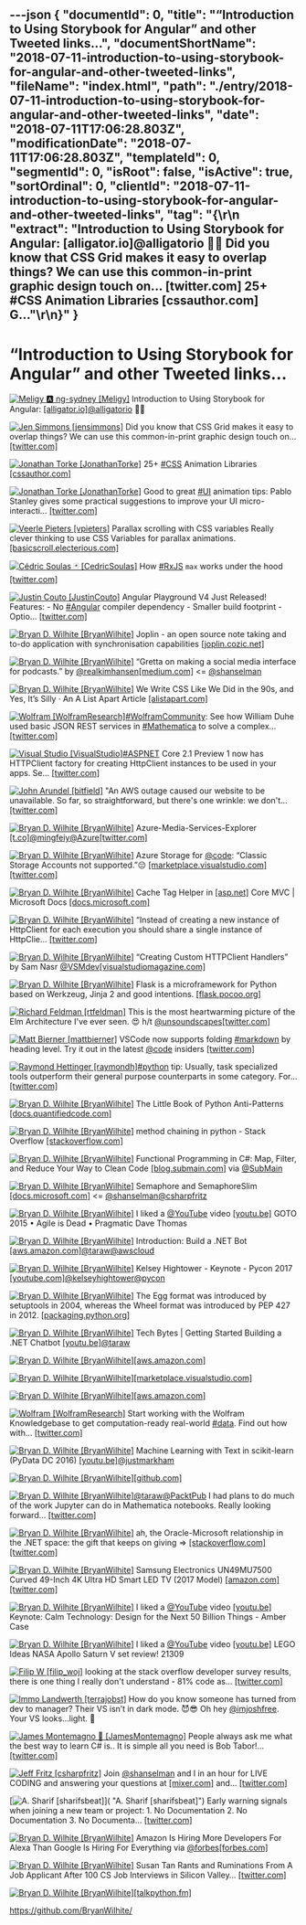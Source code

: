 ---json
{
  "documentId": 0,
  "title": "“Introduction to Using Storybook for Angular” and other Tweeted links…",
  "documentShortName": "2018-07-11-introduction-to-using-storybook-for-angular-and-other-tweeted-links",
  "fileName": "index.html",
  "path": "./entry/2018-07-11-introduction-to-using-storybook-for-angular-and-other-tweeted-links",
  "date": "2018-07-11T17:06:28.803Z",
  "modificationDate": "2018-07-11T17:06:28.803Z",
  "templateId": 0,
  "segmentId": 0,
  "isRoot": false,
  "isActive": true,
  "sortOrdinal": 0,
  "clientId": "2018-07-11-introduction-to-using-storybook-for-angular-and-other-tweeted-links",
  "tag": "{\r\n  \"extract\": \"Introduction to Using Storybook for Angular: [alligator.io]@alligatorio 🎉🐊 Did you know that CSS Grid makes it easy to overlap things? We can use this common-in-print graphic design touch on… [twitter.com] 25+ #CSS Animation Libraries [cssauthor.com] G...\"\r\n}"
}
---

# “Introduction to Using Storybook for Angular” and other Tweeted links…

[<img alt="Meligy 🅰️ ng-sydney [Meligy]" src="https://songhay.blob.core.windows.net/shared-social-twitter/Meligy.jpeg">](https://www.gurustop.net/ "Meligy 🅰️ ng-sydney [Meligy]") Introduction to Using Storybook for Angular: [[alligator.io]](https://alligator.io/angular/storybook-angular/)[@alligatorio](http://twitter.com/alligatorio) 🎉🐊

[<img alt="Jen Simmons [jensimmons]" src="https://songhay.blob.core.windows.net/shared-social-twitter/jensimmons.jpg">](http://youtube.com/layoutland "Jen Simmons [jensimmons]") Did you know that CSS Grid makes it easy to overlap things? We can use this common-in-print graphic design touch on… [[twitter.com]](https://twitter.com/i/web/status/973907498360033280)

[<img alt="Jonathan Torke [JonathanTorke]" src="https://songhay.blob.core.windows.net/shared-social-twitter/JonathanTorke.jpg">](https://pixeltuner.de/newsletter/ "Jonathan Torke [JonathanTorke]") 25+ [#CSS](http://twitter.com/search?q=%23CSS) Animation Libraries [[cssauthor.com]](https://cssauthor.com/css-animation-libraries/)

[<img alt="Jonathan Torke [JonathanTorke]" src="https://songhay.blob.core.windows.net/shared-social-twitter/JonathanTorke.jpg">](https://pixeltuner.de/newsletter/ "Jonathan Torke [JonathanTorke]") Good to great [#UI](http://twitter.com/search?q=%23UI) animation tips: Pablo Stanley gives some practical suggestions to improve your UI micro-interacti… [[twitter.com]](https://twitter.com/i/web/status/974048024182906881)

[<img alt="Veerle Pieters [vpieters]" src="https://songhay.blob.core.windows.net/shared-social-twitter/vpieters.png">](http://veerle.duoh.com/ "Veerle Pieters [vpieters]") Parallax scrolling with CSS variables Really clever thinking to use CSS Variables for parallax animations. [[basicscroll.electerious.com]](https://basicscroll.electerious.com)

[<img alt="Cédric Soulas 🃏 [CedricSoulas]" src="https://songhay.blob.core.windows.net/shared-social-twitter/CedricSoulas.jpg">](http://reactive.how/ "Cédric Soulas 🃏 [CedricSoulas]") How [#RxJS](http://twitter.com/search?q=%23RxJS) `max` works under the hood [[twitter.com]](https://twitter.com/CedricSoulas/status/973280725469417474/photo/1)

[<img alt="Justin Couto [JustinCouto]" src="https://songhay.blob.core.windows.net/shared-social-twitter/JustinCouto.jpeg">](http://www.socreate.it/ "Justin Couto [JustinCouto]") Angular Playground V4 Just Released! Features: - No [#Angular](http://twitter.com/search?q=%23Angular) compiler dependency - Smaller build footprint - Optio… [[twitter.com]](https://twitter.com/i/web/status/974346187137458176)

[<img alt="Bryan D. Wilhite [BryanWilhite]" src="https://songhay.blob.core.windows.net/shared-social-twitter/BryanWilhite.jpeg">](http://songhayblog.azurewebsites.net/ "Bryan D. Wilhite [BryanWilhite]") Joplin - an open source note taking and to-do application with synchronisation capabilities [[joplin.cozic.net]](http://joplin.cozic.net/)

[<img alt="Bryan D. Wilhite [BryanWilhite]" src="https://songhay.blob.core.windows.net/shared-social-twitter/BryanWilhite.jpeg">](http://songhayblog.azurewebsites.net/ "Bryan D. Wilhite [BryanWilhite]") “Gretta on making a social media interface for podcasts.” by [@realkimhansen](http://twitter.com/realkimhansen)[[medium.com]](https://medium.com/matter-driven-narrative/signl-fm-on-making-a-social-media-interface-for-podcasts-9e1d16667f1) <= [@shanselman](http://twitter.com/shanselman)

[<img alt="Bryan D. Wilhite [BryanWilhite]" src="https://songhay.blob.core.windows.net/shared-social-twitter/BryanWilhite.jpeg">](http://songhayblog.azurewebsites.net/ "Bryan D. Wilhite [BryanWilhite]") We Write CSS Like We Did in the 90s, and Yes, It’s Silly · An A List Apart Article [[alistapart.com]](http://alistapart.com/article/we-write-css-like-we-did-in-the-90s-and-yes-its-silly)

[<img alt="Wolfram [WolframResearch]" src="https://songhay.blob.core.windows.net/shared-social-twitter/WolframResearch.png">](http://www.wolfram.com/ "Wolfram [WolframResearch]")[#WolframCommunity](http://twitter.com/search?q=%23WolframCommunity): See how William Duhe used basic JSON REST services in [#Mathematica](http://twitter.com/search?q=%23Mathematica) to solve a complex… [[twitter.com]](https://twitter.com/i/web/status/973564850784829440)

[<img alt="Visual Studio [VisualStudio]" src="https://songhay.blob.core.windows.net/shared-social-twitter/VisualStudio.jpg">](http://www.visualstudio.com/ "Visual Studio [VisualStudio]")[#ASPNET](http://twitter.com/search?q=%23ASPNET) Core 2.1 Preview 1 now has HTTPClient factory for creating HttpClient instances to be used in your apps. Se… [[twitter.com]](https://twitter.com/i/web/status/973616937317126144)

[<img alt="John Arundel [bitfield]" src="https://songhay.blob.core.windows.net/shared-social-twitter/bitfield.jpeg">](http://bitfieldconsulting.com/about "John Arundel [bitfield]") "An AWS outage caused our website to be unavailable. So far, so straightforward, but there's one wrinkle: we don't… [[twitter.com]](https://twitter.com/i/web/status/973924754007699456)

[<img alt="Bryan D. Wilhite [BryanWilhite]" src="https://songhay.blob.core.windows.net/shared-social-twitter/BryanWilhite.jpeg">](http://songhayblog.azurewebsites.net/ "Bryan D. Wilhite [BryanWilhite]") Azure-Media-Services-Explorer [[t.co]](https://t.co/rONwZaliLu<=)[@mingfeiy](http://twitter.com/mingfeiy)[@Azure](http://twitter.com/Azure)[[twitter.com]](https://twitter.com/BryanWilhite/status/974459483974848513/photo/1)

[<img alt="Bryan D. Wilhite [BryanWilhite]" src="https://songhay.blob.core.windows.net/shared-social-twitter/BryanWilhite.jpeg">](http://songhayblog.azurewebsites.net/ "Bryan D. Wilhite [BryanWilhite]") Azure Storage for [@code](http://twitter.com/code): “Classic Storage Accounts not supported.”😔 [[marketplace.visualstudio.com]](https://marketplace.visualstudio.com/items?itemName=ms-azuretools.vscode-azurestorage)[[twitter.com]](https://twitter.com/BryanWilhite/status/974460769034108929/photo/1)

[<img alt="Bryan D. Wilhite [BryanWilhite]" src="https://songhay.blob.core.windows.net/shared-social-twitter/BryanWilhite.jpeg">](http://songhayblog.azurewebsites.net/ "Bryan D. Wilhite [BryanWilhite]") Cache Tag Helper in [[asp.net]](http://ASP.NET) Core MVC | Microsoft Docs [[docs.microsoft.com]](https://docs.microsoft.com/en-us/aspnet/core/mvc/views/tag-helpers/built-in/cache-tag-helper?WT.mc_id=twitter)

[<img alt="Bryan D. Wilhite [BryanWilhite]" src="https://songhay.blob.core.windows.net/shared-social-twitter/BryanWilhite.jpeg">](http://songhayblog.azurewebsites.net/ "Bryan D. Wilhite [BryanWilhite]") “Instead of creating a new instance of HttpClient for each execution you should share a single instance of HttpClie… [[twitter.com]](https://twitter.com/i/web/status/974476290471284736)

[<img alt="Bryan D. Wilhite [BryanWilhite]" src="https://songhay.blob.core.windows.net/shared-social-twitter/BryanWilhite.jpeg">](http://songhayblog.azurewebsites.net/ "Bryan D. Wilhite [BryanWilhite]") “Creating Custom HTTPClient Handlers” by Sam Nasr [@VSMdev](http://twitter.com/VSMdev)[[visualstudiomagazine.com]](https://visualstudiomagazine.com/articles/2014/08/01/creating-custom-httpclient-handlers.aspx)

[<img alt="Bryan D. Wilhite [BryanWilhite]" src="https://songhay.blob.core.windows.net/shared-social-twitter/BryanWilhite.jpeg">](http://songhayblog.azurewebsites.net/ "Bryan D. Wilhite [BryanWilhite]") Flask is a microframework for Python based on Werkzeug, Jinja 2 and good intentions. [[flask.pocoo.org]](http://flask.pocoo.org/)

[<img alt="Richard Feldman [rtfeldman]" src="https://songhay.blob.core.windows.net/shared-social-twitter/rtfeldman.jpg">](https://www.manning.com/books/elm-in-action?a_aid=elm_in_action&a_bid=b15edc5c "Richard Feldman [rtfeldman]") This is the most heartwarming picture of the Elm Architecture I've ever seen. 😍 h/t [@unsoundscapes](http://twitter.com/unsoundscapes)[[twitter.com]](https://twitter.com/rtfeldman/status/973382389035618304/photo/1)

[<img alt="Matt Bierner [mattbierner]" src="https://songhay.blob.core.windows.net/shared-social-twitter/mattbierner.jpg">](https://blog.mattbierner.com/ "Matt Bierner [mattbierner]") VSCode now supports folding [#markdown](http://twitter.com/search?q=%23markdown) by heading level. Try it out in the latest [@code](http://twitter.com/code) insiders [[twitter.com]](https://twitter.com/mattbierner/status/973673385384329216/photo/1)

[<img alt="Raymond Hettinger [raymondh]" src="https://songhay.blob.core.windows.net/shared-social-twitter/raymondh.jpg">](https://rhettinger.wordpress.com/ "Raymond Hettinger [raymondh]")[#python](http://twitter.com/search?q=%23python) tip: Usually, task specialized tools outperform their general purpose counterparts in some category. For… [[twitter.com]](https://twitter.com/i/web/status/974018651308179456)

[<img alt="Bryan D. Wilhite [BryanWilhite]" src="https://songhay.blob.core.windows.net/shared-social-twitter/BryanWilhite.jpeg">](http://songhayblog.azurewebsites.net/ "Bryan D. Wilhite [BryanWilhite]") The Little Book of Python Anti-Patterns [[docs.quantifiedcode.com]](https://docs.quantifiedcode.com/python-anti-patterns/index.html)

[<img alt="Bryan D. Wilhite [BryanWilhite]" src="https://songhay.blob.core.windows.net/shared-social-twitter/BryanWilhite.jpeg">](http://songhayblog.azurewebsites.net/ "Bryan D. Wilhite [BryanWilhite]") method chaining in python - Stack Overflow [[stackoverflow.com]](https://stackoverflow.com/questions/12172934/method-chaining-in-python)

[<img alt="Bryan D. Wilhite [BryanWilhite]" src="https://songhay.blob.core.windows.net/shared-social-twitter/BryanWilhite.jpeg">](http://songhayblog.azurewebsites.net/ "Bryan D. Wilhite [BryanWilhite]") Functional Programming in C#: Map, Filter, and Reduce Your Way to Clean Code [[blog.submain.com]](https://blog.submain.com/csharp-functional-programming/) via [@SubMain](http://twitter.com/SubMain)

[<img alt="Bryan D. Wilhite [BryanWilhite]" src="https://songhay.blob.core.windows.net/shared-social-twitter/BryanWilhite.jpeg">](http://songhayblog.azurewebsites.net/ "Bryan D. Wilhite [BryanWilhite]") Semaphore and SemaphoreSlim [[docs.microsoft.com]](https://docs.microsoft.com/en-us/dotnet/standard/threading/semaphore-and-semaphoreslim) <= [@shanselman](http://twitter.com/shanselman)[@csharpfritz](http://twitter.com/csharpfritz)

[<img alt="Bryan D. Wilhite [BryanWilhite]" src="https://songhay.blob.core.windows.net/shared-social-twitter/BryanWilhite.jpeg">](http://songhayblog.azurewebsites.net/ "Bryan D. Wilhite [BryanWilhite]") I liked a [@YouTube](http://twitter.com/YouTube) video [[youtu.be]](http://youtu.be/a-BOSpxYJ9M?a) GOTO 2015 • Agile is Dead • Pragmatic Dave Thomas

[<img alt="Bryan D. Wilhite [BryanWilhite]" src="https://songhay.blob.core.windows.net/shared-social-twitter/BryanWilhite.jpeg">](http://songhayblog.azurewebsites.net/ "Bryan D. Wilhite [BryanWilhite]") Introduction: Build a .NET Bot [[aws.amazon.com]](https://aws.amazon.com/net/build-a-bot/)[@taraw](http://twitter.com/taraw)[@awscloud](http://twitter.com/awscloud)

[<img alt="Bryan D. Wilhite [BryanWilhite]" src="https://songhay.blob.core.windows.net/shared-social-twitter/BryanWilhite.jpeg">](http://songhayblog.azurewebsites.net/ "Bryan D. Wilhite [BryanWilhite]") Kelsey Hightower - Keynote - Pycon 2017 [[youtube.com]](https://www.youtube.com/watch?v=u_iAXzy3xBA)[@kelseyhightower](http://twitter.com/kelseyhightower)[@pycon](http://twitter.com/pycon)

[<img alt="Bryan D. Wilhite [BryanWilhite]" src="https://songhay.blob.core.windows.net/shared-social-twitter/BryanWilhite.jpeg">](http://songhayblog.azurewebsites.net/ "Bryan D. Wilhite [BryanWilhite]") The Egg format was introduced by setuptools in 2004, whereas the Wheel format was introduced by PEP 427 in 2012. [[packaging.python.org]](https://packaging.python.org/discussions/wheel-vs-egg/)

[<img alt="Bryan D. Wilhite [BryanWilhite]" src="https://songhay.blob.core.windows.net/shared-social-twitter/BryanWilhite.jpeg">](http://songhayblog.azurewebsites.net/ "Bryan D. Wilhite [BryanWilhite]") Tech Bytes | Getting Started Building a .NET Chatbot [[youtu.be]](https://youtu.be/CYdOsrovWTE)[@taraw](http://twitter.com/taraw)

[<img alt="Bryan D. Wilhite [BryanWilhite]" src="https://songhay.blob.core.windows.net/shared-social-twitter/BryanWilhite.jpeg">](http://songhayblog.azurewebsites.net/ "Bryan D. Wilhite [BryanWilhite]")[[aws.amazon.com]](https://aws.amazon.com/vsts/)

[<img alt="Bryan D. Wilhite [BryanWilhite]" src="https://songhay.blob.core.windows.net/shared-social-twitter/BryanWilhite.jpeg">](http://songhayblog.azurewebsites.net/ "Bryan D. Wilhite [BryanWilhite]")[[marketplace.visualstudio.com]](https://marketplace.visualstudio.com/items?itemName=AmazonWebServices.aws-vsts-tools)

[<img alt="Bryan D. Wilhite [BryanWilhite]" src="https://songhay.blob.core.windows.net/shared-social-twitter/BryanWilhite.jpeg">](http://songhayblog.azurewebsites.net/ "Bryan D. Wilhite [BryanWilhite]")[[aws.amazon.com]](https://aws.amazon.com/elasticbeanstalk/)

[<img alt="Wolfram [WolframResearch]" src="https://songhay.blob.core.windows.net/shared-social-twitter/WolframResearch.png">](http://www.wolfram.com/ "Wolfram [WolframResearch]") Start working with the Wolfram Knowledgebase to get computation-ready real-world [#data](http://twitter.com/search?q=%23data). Find out how with… [[twitter.com]](https://twitter.com/i/web/status/974340716485922816)

[<img alt="Bryan D. Wilhite [BryanWilhite]" src="https://songhay.blob.core.windows.net/shared-social-twitter/BryanWilhite.jpeg">](http://songhayblog.azurewebsites.net/ "Bryan D. Wilhite [BryanWilhite]") Machine Learning with Text in scikit-learn (PyData DC 2016) [[youtu.be]](https://youtu.be/vTaxdJ6VYWE)[@justmarkham](http://twitter.com/justmarkham)

[<img alt="Bryan D. Wilhite [BryanWilhite]" src="https://songhay.blob.core.windows.net/shared-social-twitter/BryanWilhite.jpeg">](http://songhayblog.azurewebsites.net/ "Bryan D. Wilhite [BryanWilhite]")[[github.com]](https://github.com/justmarkham/pydata-dc-2016-tutorial)

[<img alt="Bryan D. Wilhite [BryanWilhite]" src="https://songhay.blob.core.windows.net/shared-social-twitter/BryanWilhite.jpeg">](http://songhayblog.azurewebsites.net/ "Bryan D. Wilhite [BryanWilhite]")[@taraw](http://twitter.com/taraw)[@PacktPub](http://twitter.com/PacktPub) I had plans to do much of the work Jupyter can do in Mathematica notebooks. Really looking forward… [[twitter.com]](https://twitter.com/i/web/status/973234848314802176)

[<img alt="Bryan D. Wilhite [BryanWilhite]" src="https://songhay.blob.core.windows.net/shared-social-twitter/BryanWilhite.jpeg">](http://songhayblog.azurewebsites.net/ "Bryan D. Wilhite [BryanWilhite]") ah, the Oracle-Microsoft relationship in the .NET space: the gift that keeps on giving => [[stackoverflow.com]](https://stackoverflow.com/questions/3866275/why-am-i-getting-an-ora-01722-invalid-number)[[twitter.com]](https://twitter.com/BryanWilhite/status/974068960164327424/photo/1)

[<img alt="Bryan D. Wilhite [BryanWilhite]" src="https://songhay.blob.core.windows.net/shared-social-twitter/BryanWilhite.jpeg">](http://songhayblog.azurewebsites.net/ "Bryan D. Wilhite [BryanWilhite]") Samsung Electronics UN49MU7500 Curved 49-Inch 4K Ultra HD Smart LED TV (2017 Model) [[amazon.com]](https://www.amazon.com/Samsung-Electronics-UN49MU7500-Curved-49-Inch/dp/B06XGD4DBW?psc=1&SubscriptionId=1SW6D7X6ZXXR92KVX0G2&tag=thekintespacec00&linkCode=xm2&camp=2025&creative=165953&creativeASIN=B06XGD4DBW)[[twitter.com]](https://twitter.com/BryanWilhite/status/974060932925071360/photo/1)

[<img alt="Bryan D. Wilhite [BryanWilhite]" src="https://songhay.blob.core.windows.net/shared-social-twitter/BryanWilhite.jpeg">](http://songhayblog.azurewebsites.net/ "Bryan D. Wilhite [BryanWilhite]") I liked a [@YouTube](http://twitter.com/YouTube) video [[youtu.be]](http://youtu.be/wKHa889Q5Uw?a) Keynote: Calm Technology: Design for the Next 50 Billion Things - Amber Case

[<img alt="Bryan D. Wilhite [BryanWilhite]" src="https://songhay.blob.core.windows.net/shared-social-twitter/BryanWilhite.jpeg">](http://songhayblog.azurewebsites.net/ "Bryan D. Wilhite [BryanWilhite]") I liked a [@YouTube](http://twitter.com/YouTube) video [[youtu.be]](http://youtu.be/Tulj5XmxunE?a) LEGO Ideas NASA Apollo Saturn V set review! 21309

[<img alt="Filip W [filip_woj]" src="https://songhay.blob.core.windows.net/shared-social-twitter/filip_woj.jpg">](http://www.strathweb.com/ "Filip W [filip_woj]") looking at the stack overflow developer survey results, there is one thing I really don't understand - 81% code as… [[twitter.com]](https://twitter.com/i/web/status/973827387405324289)

[<img alt="Immo Landwerth [terrajobst]" src="https://songhay.blob.core.windows.net/shared-social-twitter/terrajobst.jpg">](http://immo.landwerth.net/ "Immo Landwerth [terrajobst]") How do you know someone has turned from dev to manager? Their VS isn’t in dark mode. 😈😎 Oh hey [@imjoshfree](http://twitter.com/imjoshfree). Your VS looks...light. 😬

[<img alt="James Montemagno 🙈 [JamesMontemagno]" src="https://songhay.blob.core.windows.net/shared-social-twitter/JamesMontemagno.jpg">](http://montemagno.com/ "James Montemagno 🙈 [JamesMontemagno]") People always ask me what the best way to learn C# is.. It is simple all you need is Bob Tabor!… [[twitter.com]](https://twitter.com/i/web/status/974314674618380289)

[<img alt="Jeff Fritz [csharpfritz]" src="https://songhay.blob.core.windows.net/shared-social-twitter/csharpfritz.jpg">](http://jeffreyfritz.com/ "Jeff Fritz [csharpfritz]") Join [@shanselman](http://twitter.com/shanselman) and I in an hour for LIVE CODING and answering your questions at [[mixer.com]](http://Mixer.com/csharpfritz) and… [[twitter.com]](https://twitter.com/i/web/status/974269708391407619)

[<img alt="A. Sharif [sharifsbeat]" src="https://songhay.blob.core.windows.net/shared-social-twitter/sharifsbeat.jpg">]( "A. Sharif [sharifsbeat]") Early warning signals when joining a new team or project: 1. No Documentation 2. No Documentation 3. No Documenta… [[twitter.com]](https://twitter.com/i/web/status/974398174185054208)

[<img alt="Bryan D. Wilhite [BryanWilhite]" src="https://songhay.blob.core.windows.net/shared-social-twitter/BryanWilhite.jpeg">](http://songhayblog.azurewebsites.net/ "Bryan D. Wilhite [BryanWilhite]") Amazon Is Hiring More Developers For Alexa Than Google Is Hiring For Everything via [@forbes](http://twitter.com/forbes)[[forbes.com]](https://www.forbes.com/sites/johnkoetsier/2018/03/13/amazon-is-hiring-more-developers-for-alexa-than-google-is-hiring-for-everything/#43436ae91985)

[<img alt="Bryan D. Wilhite [BryanWilhite]" src="https://songhay.blob.core.windows.net/shared-social-twitter/BryanWilhite.jpeg">](http://songhayblog.azurewebsites.net/ "Bryan D. Wilhite [BryanWilhite]") Susan Tan Rants and Ruminations From A Job Applicant After 100 CS Job Interviews in Silicon Valley… [[twitter.com]](https://twitter.com/i/web/status/974434612175806464)

[<img alt="Bryan D. Wilhite [BryanWilhite]" src="https://songhay.blob.core.windows.net/shared-social-twitter/BryanWilhite.jpeg">](http://songhayblog.azurewebsites.net/ "Bryan D. Wilhite [BryanWilhite]")[[talkpython.fm]](https://talkpython.fm/episodes/show/123/lessons-from-100-straight-dev-job-interviews)

<https://github.com/BryanWilhite/>
